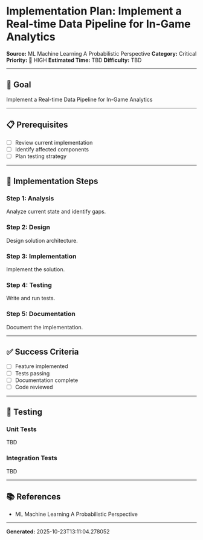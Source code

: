 # Implementation Plan: Implement a Real-time Data Pipeline for In-Game Analytics

**Source:** ML Machine Learning A Probabilistic Perspective
**Category:** Critical
**Priority:** 🔴 HIGH
**Estimated Time:** TBD
**Difficulty:** TBD

---

## 🎯 Goal

Implement a Real-time Data Pipeline for In-Game Analytics

---

## 📋 Prerequisites

- [ ] Review current implementation
- [ ] Identify affected components
- [ ] Plan testing strategy

---

## 🔧 Implementation Steps

### Step 1: Analysis

Analyze current state and identify gaps.

### Step 2: Design

Design solution architecture.

### Step 3: Implementation

Implement the solution.

### Step 4: Testing

Write and run tests.

### Step 5: Documentation

Document the implementation.

---

## ✅ Success Criteria

- [ ] Feature implemented
- [ ] Tests passing
- [ ] Documentation complete
- [ ] Code reviewed

---

## 🧪 Testing

### Unit Tests

TBD

### Integration Tests

TBD

---

## 📚 References

- ML Machine Learning A Probabilistic Perspective

---

**Generated:** 2025-10-23T13:11:04.278052

